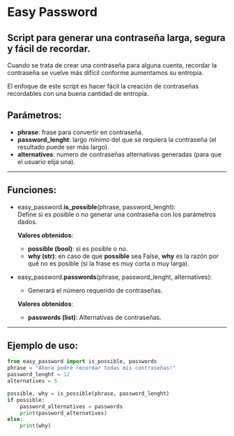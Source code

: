 # Easy Password
## Script para generar una contraseña larga, segura y fácil de recordar.

Cuando se trata de crear una contraseña para alguna cuenta, recordar
la contraseña se vuelve más difícil conforme aumentamos su entropía.

El enfoque de este script es hacer fácil la creación de contraseñas
recordables con una buena cantidad de entropía.

## Parámetros:
* **phrase**: frase para convertir en contraseña.
* **password_lenght**: largo mínimo del que se requiera la contraseña (el resultado puede ser más largo).
* **alternatives**: numero de contraseñas alternativas generadas (para que el usuario elija una).
----------------------

## Funciones:
+ easy_password.**is_possible**(phrase, password_lenght):  
   Define si es posible o no generar una contraseña con los parámetros dados.  

  **Valores obtenidos**:
   + **possible (bool)**: si es posible o no.
   + **why (str)**: en caso de que **possible** sea False, **why** es la razón por qué no es posible (si la frase es muy corta o muy larga).

+ easy_password.**passwords**(phrase, password_lenght, alternatives):  
   + Generará el número requerido de contraseñas.  
   
  **Valores obtenidos**:  
   + **passwords (list)**: Alternativas de contraseñas.

----------------------

## Ejemplo de uso:

```python
from easy_password import is_possible, passwords
phrase = "Ahora podré recordar todas mis contraseñas!"
password_lenght = 12
alternatives = 5

possible, why = is_possible(phrase, password_lenght)
if possible:
    password_alternatives = passwords
    print(password_alternatives)
else:
    print(why)
```
